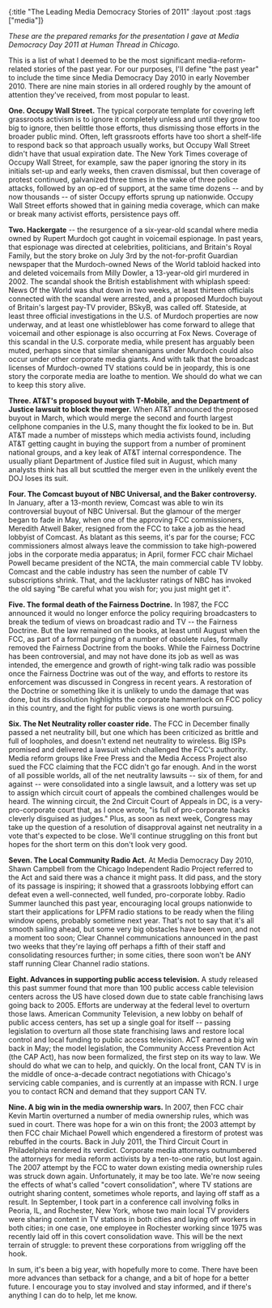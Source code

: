 {:title "The Leading Media Democracy Stories of 2011"
:layout :post
:tags  ["media"]}

_These are the prepared remarks for the presentation I gave at Media Democracy Day 2011 at Human Thread in Chicago._  
  
This is a list of what I deemed to be the most significant media-reform-related stories of the past year. For our purposes, I'll define "the past year" to include the time since Media Democracy Day 2010 in early November 2010. There are nine main stories in all ordered roughly by the amount of attention they've received, from most popular to least.  
  
**One. Occupy Wall Street.** The typical corporate template for covering left grassroots activism is to ignore it completely unless and until they grow too big to ignore, then belittle those efforts, thus dismissing those efforts in the broader public mind. Often, left grassroots efforts have too short a shelf-life to respond back so that approach usually works, but Occupy Wall Street didn't have that usual expiration date. The New York Times coverage of Occupy Wall Street, for example, saw the paper ignoring the story in its initials set-up and early weeks, then craven dismissal, but then coverage of protest continued, galvanized three times in the wake of three police attacks, followed by an op-ed of support, at the same time dozens -- and by now thousands -- of sister Occupy efforts sprung up nationwide. Occupy Wall Street efforts showed that in gaining media coverage, which can make or break many activist efforts, persistence pays off.   
  
**Two. Hackergate** -- the resurgence of a six-year-old scandal where media owned by Rupert Murdoch got caught in voicemail espionage. In past years, that espionage was directed at celebrities, politicians, and Britain's Royal Family, but the story broke on July 3rd by the not-for-profit Guardian newspaper that the Murdoch-owned News of the World tabloid hacked into and deleted voicemails from Milly Dowler, a 13-year-old girl murdered in 2002. The scandal shook the British establishment with whiplash speed: News Of the World was shut down in two weeks, at least thirteen officials connected with the scandal were arrested, and a proposed Murdoch buyout of Britain's largest pay-TV provider, BSkyB, was called off. Stateside, at least three official investigations in the U.S. of Murdoch properties are now underway, and at least one whistleblower has come forward to allege that voicemail and other espionage is also occurring at Fox News. Coverage of this scandal in the U.S. corporate media, while present has arguably been muted, perhaps since that similar shenanigans under Murdoch could also occur under other corporate media giants. And with talk that the broadcast licenses of Murdoch-owned TV stations could be in jeopardy, this is one story the corporate media are loathe to mention. We should do what we can to keep this story alive.   
  
**Three. AT&T's proposed buyout with T-Mobile, and the Department of Justice lawsuit to block the merger.** When AT&T announced the proposed buyout in March, which would merge the second and fourth largest cellphone companies in the U.S, many thought the fix looked to be in. But AT&T made a number of missteps which media activists found, including AT&T getting caught in buying the support from a number of prominent national groups, and a key leak of AT&T internal correspondence. The usually pliant Department of Justice filed suit in August, which many analysts think has all but scuttled the merger even in the unlikely event the DOJ loses its suit.   
  
**Four. The Comcast buyout of NBC Universal, and the Baker controversy.** In January, after a 13-month review, Comcast was able to win its controversial buyout of NBC Universal. But the glamour of the merger began to fade in May, when one of the approving FCC commissioners, Meredith Atwell Baker, resigned from the FCC to take a job as the head lobbyist of Comcast. As blatant as this seems, it's par for the course; FCC commissioners almost always leave the commission to take high-powered jobs in the corporate media apparatus; in April, former FCC chair Michael Powell became president of the NCTA, the main commercial cable TV lobby. Comcast and the cable industry has seen the number of cable TV subscriptions shrink. That, and the lackluster ratings of NBC has invoked the old saying "Be careful what you wish for; you just might get it".   
  
**Five. The formal death of the Fairness Doctrine.** In 1987, the FCC announced it would no longer enforce the policy requiring broadcasters to break the tedium of views on broadcast radio and TV -- the Fairness Doctrine. But the law remained on the books, at least until August when the FCC, as part of a formal purging of a number of obsolete rules, formally removed the Fairness Doctrine from the books. While the Fairness Doctrine has been controversial, and may not have done its job as well as was intended, the emergence and growth of right-wing talk radio was possible once the Fairness Doctrine was out of the way, and efforts to restore its enforcement was discussed in Congress in recent years. A restoration of the Doctrine or something like it is unlikely to undo the damage that was done, but its dissolution highlights the corporate hammerlock on FCC policy in this country, and the fight for public views is one worth pursuing.   
  
**Six. The Net Neutrality roller coaster ride.** The FCC in December finally passed a net neutrality bill, but one which has been criticized as brittle and full of loopholes, and doesn't extend net neutrality to wireless. Big ISPs promised and delivered a lawsuit which challenged the FCC's authority. Media reform groups like Free Press and the Media Access Project also sued the FCC claiming that the FCC didn't go far enough. And in the worst of all possible worlds, all of the net neutrality lawsuits -- six of them, for and against -- were consolidated into a single lawsuit, and a lottery was set up to assign which circuit court of appeals the combined challenges would be heard. The winning circuit, the 2nd Circuit Court of Appeals in DC, is a very-pro-corporate court that, as I once wrote, "is full of pro-corporate hacks cleverly disguised as judges." Plus, as soon as next week, Congress may take up the question of a resolution of disapproval against net neutrality in a vote that's expected to be close. We'll continue struggling on this front but hopes for the short term on this don't look very good.   
  
**Seven. The Local Community Radio Act.** At Media Democracy Day 2010, Shawn Campbell from the Chicago Independent Radio Project referred to the Act and said there was a chance it might pass. It did pass, and the story of its passage is inspiring; it showed that a grassroots lobbying effort can defeat even a well-connected, well funded, pro-corporate lobby. Radio Summer launched this past year, encouraging local groups nationwide to start their applications for LPFM radio stations to be ready when the filing window opens, probably sometime next year. That's not to say that it's all smooth sailing ahead, but some very big obstacles have been won, and not a moment too soon; Clear Channel communications announced in the past two weeks that they're laying off perhaps a fifth of their staff and consolidating resources further; in some cities, there soon won't be ANY staff running Clear Channel radio stations.   
  
**Eight. Advances in supporting public access television.** A study released this past summer found that more than 100 public access cable television centers across the US have closed down due to state cable franchising laws going back to 2005. Efforts are underway at the federal level to overturn those laws. American Community Television, a new lobby on behalf of public access centers, has set up a single goal for itself -- passing legislation to overturn all those state franchising laws and restore local control and local funding to public access television. ACT earned a big win back in May; the model legislation, the Community Access Prevention Act (the CAP Act), has now been formalized, the first step on its way to law. We should do what we can to help, and quickly. On the local front, CAN TV is in the middle of once-a-decade contract negotiations with Chicago's servicing cable companies, and is currently at an impasse with RCN. I urge you to contact RCN and demand that they support CAN TV.   
  
**Nine. A big win in the media ownership wars.** In 2007, then FCC chair Kevin Martin overturned a number of media ownership rules, which was sued in court. There was hope for a win on this front; the 2003 attempt by then FCC chair Michael Powell which engendered a firestorm of protest was rebuffed in the courts. Back in July 2011, the Third Circuit Court in Philadelphia rendered its verdict. Corporate media attorneys outnumbered the attorneys for media reform activists by a ten-to-one ratio, but lost again. The 2007 attempt by the FCC to water down existing media ownership rules was struck down again. Unfortunately, it may be too late. We're now seeing the effects of what's called "covert consolidation", where TV stations are outright sharing content, sometimes whole reports, and laying off staff as a result. In September, I took part in a conference call involving folks in Peoria, IL, and Rochester, New York, whose two main local TV providers were sharing content in TV stations in both cities and laying off workers in both cities; in one case, one employee in Rochester working since 1975 was recently laid off in this covert consolidation wave. This will be the next terrain of struggle: to prevent these corporations from wriggling off the hook.   
  
In sum, it's been a big year, with hopefully more to come. There have been
more advances than setback for a change, and a bit of hope for a better
future. I encourage you to stay involved and stay informed, and if there's
anything I can do to help, let me know.

